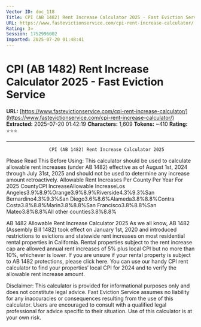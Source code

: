 ```yaml
---
Vector ID: doc_118
Title: CPI (AB 1482) Rent Increase Calculator 2025 - Fast Eviction Service
URL: https://www.fastevictionservice.com/cpi-rent-increase-calculator/
Rating: 3⭐
Session: 1752996002
Imported: 2025-07-20 01:48:41
---
```


# CPI (AB 1482) Rent Increase Calculator 2025 - Fast Eviction Service

**URL:** [https://www.fastevictionservice.com/cpi-rent-increase-calculator/](https://www.fastevictionservice.com/cpi-rent-increase-calculator/)
**Extracted:** 2025-07-20 01:42:19
**Characters:** 1,609
**Tokens:** ~410
**Rating:** ⭐⭐⭐

---



					CPI (AB 1482) Rent Increase Calculator 2025				

Please Read This Before Using: This calculator should be used to calculate allowable rent increases (under AB 1482) effective as of August 1st, 2024 through July 31st, 2025 and should not be used to determine any increase amount retroactively.
Allowable Rent Increases Per County Per Year For 2025
CountyCPI IncreaseAllowable IncreaseLos Angeles3.9%8.9%Orange3.9%8.9%Riverside4.3%9.3%San Bernardino4.3%9.3%San Diego3.6%8.6%Alameda3.8%8.8%Contra Costa3.8%8.8%Marin3.8%8.8%San Francisco3.8%8.8%San Mateo3.8%8.8%All other counties3.8%8.8%

AB 1482 Allowable Rent Increase Calculator 2025
As we all know, AB 1482 (Assembly Bill 1482) took effect on January 1st, 2020 and introduced restrictions to evictions and statewide rent increases on most residential rental properties in California. Rental properties subject to the rent increase cap are allowed annual rent increases of 5% plus local CPI but no more than 10%, whichever is lower.
If you are unsure if your rental property is subject to AB 1482 protections, please click here.
You can use our handy CPI rent calculator to find your properties’ local CPI for 2024 and to verify the allowable rent increase amount.

Disclaimer: This calculator is provided for informational purposes only and does not constitute legal advice. Fast Eviction Service assumes no liability for any inaccuracies or consequences resulting from the use of this calculator. Users are encouraged to consult with a qualified legal professional for advice specific to their situation. Use of this calculator is at your own risk.

